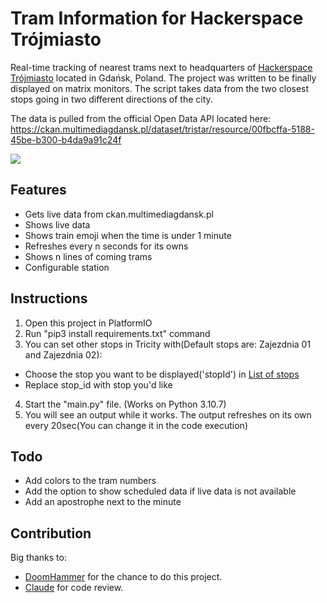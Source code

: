 # Tram Information for Hackerspace Trójmiasto
Real-time tracking of nearest trams next to headquarters of [Hackerspace Trójmiasto](https://github.com/hs3city) located in Gdańsk, Poland. 
The project was written to be finally displayed on matrix monitors. The script takes data from the two closest stops going in two different directions of the city.

The data is pulled from the official Open Data API located here:
https://ckan.multimediagdansk.pl/dataset/tristar/resource/00fbcffa-5188-45be-b300-b4da9a91c24f

![](https://raw.githubusercontent.com/mikowhyHUB/hs3-traminformation/main/assets/matrix_led.jpg)


## Features
- Gets live data from ckan.multimediagdansk.pl
- Shows live data 
- Shows train emoji when the time is under 1 minute
- Refreshes every n seconds for its owns 
- Shows n lines of coming trams
- Configurable station

## Instructions
1. Open this project in PlatformIO
2. Run "pip3 install requirements.txt" command
3. You can set other stops in Tricity with(Default stops are: Zajezdnia 01 and Zajezdnia 02):
- Choose the stop you want to be displayed('stopId') in [List of stops](https://ckan.multimediagdansk.pl/dataset/c24aa637-3619-4dc2-a171-a23eec8f2172/resource/4c4025f0-01bf-41f7-a39f-d156d201b82b/download/stops.json)
- Replace stop_id with stop you'd like
4. Start the "main.py" file. (Works on Python 3.10.7)
5. You will see an output while it works. The output refreshes on its own every 20sec(You can change it in the code execution)


## Todo
- Add colors to the tram numbers
- Add the option to show scheduled data if live data is not available
- Add an apostrophe next to the minute

## Contribution

Big thanks to:
- [DoomHammer](https://github.com/DoomHammer) for the chance to do this project.
- [Claude](https://github.com/reinhrst) for code review.





